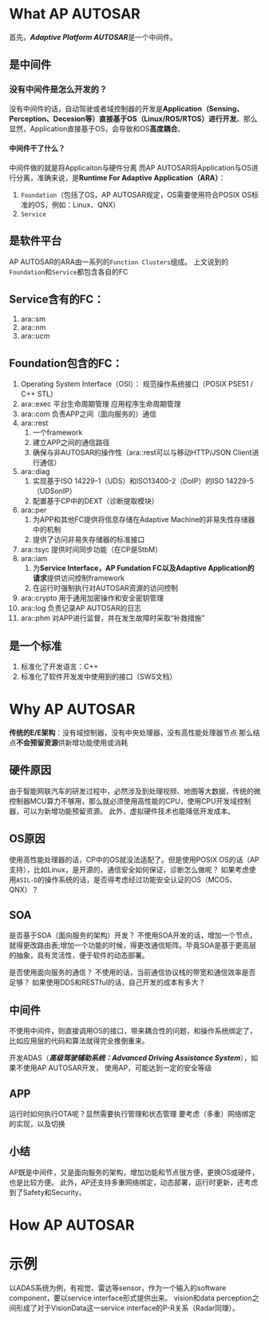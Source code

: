 



# What AP AUTOSAR
首先，***Adaptive Platform AUTOSAR***是一个中间件。

## 是中间件

### 没有中间件是怎么开发的？
没有中间件的话，自动驾驶或者域控制器的开发是**Application（Sensing、Perception、Decesion等）直接基于OS（Linux/ROS/RTOS）进行开发**。那么显然，Application直接基于OS，会导致和OS**高度耦合**。

#### 中间件干了什么？
中间件做的就是将Applicaiton与硬件分离
而AP AUTOSAR将Application与OS进行分离，准确来说，是**Runtime For Adaptive Application（ARA）**：
1. `Foundation`（包括了OS，AP AUTOSAR规定，OS需要使用符合POSIX OS标准的OS，例如：Linux、QNX）
2. `Service`


## 是软件平台
AP AUTOSAR的ARA由一系列的`Function Clusters`组成。
上文说到的`Foundation`和`Service`都包含各自的FC

## Service含有的FC：
1. ara::sm
2. ara::nm
3. ara::ucm

## Foundation包含的FC：
1. Operating System Interface（OSI）：
    规范操作系统接口（POSIX PSE51 / C++ STL）
2. ara::exec
    平台生命周期管理
    应用程序生命周期管理
3. ara::com
   负责APP之间（面向服务的）通信
4. ara::rest
    1. 一个framework
    2. 建立APP之间的通信路径
    3. 确保与非AUTOSAR的操作性（ara::rest可以与移动HTTP/JSON Client进行通信）
5. ara::diag
   1. 实现基于ISO 14229-1（UDS）和ISO13400-2（DoIP）的ISO 14229-5（UDSonIP）
    2. 配置基于CP中的DEXT（诊断提取模块）
6. ara::per
    1. 为APP和其他FC提供将信息存储在Adaptive Machine的非易失性存储器中的机制
    2. 提供了访问非易失存储器的标准接口
7. ara::tsyc
    提供时间同步功能（在CP是StbM）
8. ara::iam
    1. 为**Service Interface，AP Fundation FC以及Adaptive Application的请求**提供访问控制framework
    2. 在运行时强制执行对AUTOSAR资源的访问控制
9.  ara::crypto
    用于通用加密操作和安全密钥管理
10. ara::log
    负责记录AP AUTOSAR的日志
11. ara::phm
    对APP进行监督，并在发生故障时采取“补救措施”


## 是一个标准
1. 标准化了开发语言：C++
2. 标准化了软件开发发中使用到的接口（SWS文档）





# Why AP AUTOSAR
**传统的E/E架构**：没有域控制器，没有中央处理器，没有高性能处理器节点
那么结点**不会预留资源**供新增功能使用或消耗

## 硬件原因
由于智能网联汽车的研发过程中，必然涉及到处理视频、地图等大数据，传统的微控制器MCU算力不够用，那么就必须使用高性能的CPU，使用CPU开发域控制器，可以为新增功能预留资源。
此外，虚拟硬件技术也能降低开发成本。


## OS原因
使用高性能处理器的话，CP中的OS就没法适配了。但是使用POSIX OS的话（AP支持），比如Linux，是开源的，通信安全如何保证，诊断怎么做呢？
如果考虑使用`ASIL-D`的操作系统的话，是否得考虑经过功能安全认证的OS（MCOS、QNX）？

## SOA
是否基于SOA（面向服务的架构）开发？
不使用SOA开发的话，增加一个节点，就得更改路由表;增加一个功能的时候，得更改通信矩阵。毕竟SOA是基于更高层的抽象，具有灵活性，便于软件的动态部署。

是否使用面向服务的通信？
不使用的话，当前通信协议栈的带宽和通信效率是否足够？
如果使用DDS和RESTful的话，自己开发的成本有多大？

## 中间件
不使用中间件，则直接调用OS的接口，带来耦合性的问题，和操作系统绑定了，比如应用层的代码和算法就得完全推倒重来。

开发ADAS（***高级驾驶辅助系统：Advanced Driving Assistance System***），如果不使用AP AUTOSAR开发，
使用AP，可能达到一定的安全等级

## APP
运行时如何执行OTA呢？显然需要执行管理和状态管理
要考虑（多重）网络绑定的实现，以及切换

## 小结
AP既是中间件，又是面向服务的架构，增加功能和节点很方便，更换OS或硬件，也是比较方便。
此外，AP还支持多重网络绑定，动态部署，运行时更新，还考虑到了Safety和Security。



# How AP AUTOSAR











# 示例
以ADAS系统为例，有视觉、雷达等sensor，作为一个输入的software component，要以service interface形式提供出来。
vision和data perception之间形成了对于VisionData这一service interface的P-R关系（Radar同理）。








